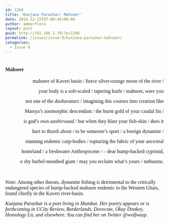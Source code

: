 ```yaml
---
id: 1268
title: 'Kunjana Parashar: Mahseer'
date: 2019-12-15T07:00:45+00:00
author: amberflora
layout: post
guid: http://192.168.1.79/?p=1268
permalink: /issues/issue-9/kunjana-parashar-mahseer/
categories:
  - Issue 9
---
```

# <span style="font-family: georgia, palatino, serif; font-size: 12pt;">Mahseer</span>

<p style="text-align: right;">
  <span style="font-family: georgia, palatino, serif; font-size: 12pt;">mahseer of Kaveri basin / fierce silver-orange moon of the river /</span>
</p>

<p style="text-align: right;">
  <span style="font-family: georgia, palatino, serif; font-size: 12pt;">your body is a soft-scaled / tapering knife / mahseer, were you</span>
</p>

<p style="text-align: right;">
  <span style="font-family: georgia, palatino, serif; font-size: 12pt;">not one of the <em>dashavatars</em> / imagining this cosmos into creation like</span>
</p>

<p style="text-align: right;">
  <span style="font-family: georgia, palatino, serif; font-size: 12pt;">Matsya’s zoomorphic descendant / the burnt gold of your caudal fin /</span>
</p>

<p style="text-align: right;">
  <span style="font-family: georgia, palatino, serif; font-size: 12pt;">is god’s own <em>aashirwaad</em> / but when they blast your fish-skin / does it</span>
</p>

<p style="text-align: right;">
  <span style="font-family: georgia, palatino, serif; font-size: 12pt;">hurt to thrash about / to be someone’s sport / a foreign dynamite /</span>
</p>

<p style="text-align: right;">
  <span style="font-family: georgia, palatino, serif; font-size: 12pt;">stunning endemic carp-bodies / rupturing the fabric of your ancestral</span>
</p>

<p style="text-align: right;">
  <span style="font-family: georgia, palatino, serif; font-size: 12pt;">homeland / a freshwater Anthropocene / – dear hump-backed cyprinid,</span>
</p>

<p style="text-align: right;">
  <span style="font-family: georgia, palatino, serif; font-size: 12pt;">o shy barbel-mouthed giant / may you reclaim what’s yours / <em>tathaastu</em>.</span>
</p>

<span style="font-family: georgia, palatino, serif; font-size: 12pt;"></span>  
&nbsp;  
<span style="font-family: georgia, palatino, serif; font-size: 12pt;">Note: Among other threats, dynamite fishing is detrimental to the critically endangered species of hump-backed mahseer endemic to the Western Ghats, found chiefly in the Kaveri river-basin.</span>

<span style="font-family: georgia, palatino, serif; font-size: 12pt;"><em>Kunjana Parashar is a poet living in Mumbai. Her poetry appears or is forthcoming in UCity Review, Borderlands, Dovecote, Okay Donkey, Homology Lit, and elsewhere. You can find her on Twitter @wolfwasp.</em></span>